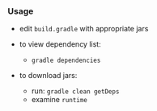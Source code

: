 
### Usage

* edit `build.gradle` with appropriate jars

* to view dependency list:
    * `gradle dependencies`

* to download jars:
    * run: `gradle clean getDeps`
    * examine `runtime`
